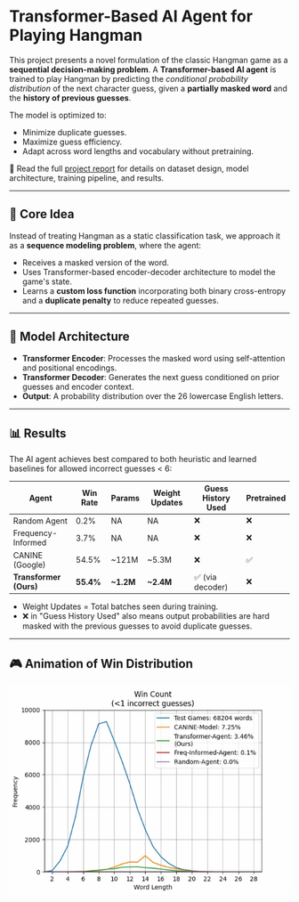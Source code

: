 # Transformer-Based AI Agent for Playing Hangman

<p>This project presents a novel formulation of the classic Hangman game as a <strong>sequential decision-making problem</strong>. A <strong>Transformer-based AI agent</strong> is trained to play Hangman by predicting the <em>conditional probability distribution</em> of the next character guess, given a <strong>partially masked word</strong> and the <strong>history of previous guesses</strong>.</p>

The model is optimized to:
- Minimize duplicate guesses.
- Maximize guess efficiency.
- Adapt across word lengths and vocabulary without pretraining.

📄 Read the full <a href="Report.pdf">project report</a> for details on dataset design, model architecture, training pipeline, and results.

---

## 🧠 Core Idea

Instead of treating Hangman as a static classification task, we approach it as a **sequence modeling problem**, where the agent:
- Receives a masked version of the word.
- Uses Transformer-based encoder-decoder architecture to model the game's state.
- Learns a **custom loss function** incorporating both binary cross-entropy and a **duplicate penalty** to reduce repeated guesses.

---

## 🧩 Model Architecture

- **Transformer Encoder**: Processes the masked word using self-attention and positional encodings.
- **Transformer Decoder**: Generates the next guess conditioned on prior guesses and encoder context.
- **Output**: A probability distribution over the 26 lowercase English letters.

---

## 📊 Results

The AI agent achieves best compared to both heuristic and learned baselines for allowed incorrect guesses < 6:

| Agent               | Win Rate | Params     | Weight Updates | Guess History Used | Pretrained |
|--------------------|----------|------------|----------------|---------------------|------------|
| Random Agent        | 0.2%     | NA         | NA             | ❌                  | ❌         |
| Frequency-Informed  | 3.7%     | NA         | NA             | ❌                  | ❌         |
| CANINE (Google)     | 54.5%    | ~121M      | ~5.3M          | ❌                  | ✅         |
| **Transformer (Ours)** | **55.4%** | **~1.2M**  | **~2.4M**      | ✅ (via decoder)     | ❌         |

- Weight Updates = Total batches seen during training.
- ❌ in "Guess History Used" also means output probabilities are hard masked with the previous guesses to avoid duplicate guesses. 
---

## 🎮 Animation of Win Distribution

<img src="hangman_win_distribution_animation.webp" alt="Result Image" style="display:block; margin:auto;"/>
